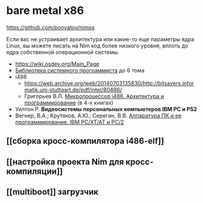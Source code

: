 # bare metal x86

https://github.com/ponyatov/nimos

Если вас не устраивает архитектура или какие-то еще параметры ядра Linux, вы можете писать на Nim код более низкого уровня, вплоть до ядра собственной операционной системы.

* https://wiki.osdev.org/Main_Page
* [	
Библиотека системного программиста](http://www.frolov-lib.ru/bsp.html) до 6 тома
* i486
  * https://web.archive.org/web/20140703135830/http://bitsavers.informatik.uni-stuttgart.de/pdf/intel/80486/
  * Григорьев В.Л. [Микропроцессор i486. Архитектура и программирование](http://publ.lib.ru/ARCHIVES/G/GRIGOR'EV_Vyacheslav_Leonidovich/_Grigor'ev_V.L..html) (в 4-х книгах)
* Уилтон Р. **Видеосистемы персональных компьютеров IBM РС и РS2**
* Вегнер, В.А.; Крутяков, А.Ю.; Серегин, В.В. [Аппаратура ПК и ее программирование. IBM PC/XT/AT и PC/2](https://www.ozon.ru/context/detail/id/165461332/)

## [[сборка кросс-компилятора i486-elf]]
## [[настройка проекта Nim для кросс-компиляции]]
## [[multiboot]] загрузчик
